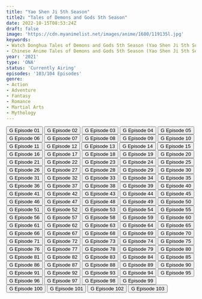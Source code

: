 ```yaml
---
title: "Yao Shen Ji 5th Season"
title2: "Tales of Demons and Gods 5th Season"
date: 2022-10-15T08:53:24Z
draft: false
image: 'https://cdn.myanimelist.net/images/anime/1680/119135l.jpg'
keywords:
- Watch Donghua Tales of Demons and Gods 5th Season (Yao Shen Ji 5th Season) English Sub
- Chinese Anime Tales of Demons and Gods 5th Season (Yao Shen Ji 5th Season) English Sub
year: '2021'
type: 'ONA'
status: 'Currently Airing'
episodes: '103/104 Episodes'
genre:
- Action
- Adventure
- Fantasy
- Romance
- Martial Arts
- Mythology
---
```


<div class="d-g gg-5 gtc-r ai-c">
<button onclick="window.open('?gog=yao-shen-ji-5th-season-episode-1','_blank')">G Episode 01</button>
<button onclick="window.open('?gog=yao-shen-ji-5th-season-episode-2','_blank')">G Episode 02</button>
<button onclick="window.open('?gog=yao-shen-ji-5th-season-episode-3','_blank')">G Episode 03</button>
<button onclick="window.open('?gog=yao-shen-ji-5th-season-episode-4','_blank')">G Episode 04</button>
<button onclick="window.open('?gog=yao-shen-ji-5th-season-episode-5','_blank')">G Episode 05</button>
<button onclick="window.open('?gog=yao-shen-ji-5th-season-episode-6','_blank')">G Episode 06</button>
<button onclick="window.open('?gog=yao-shen-ji-5th-season-episode-7','_blank')">G Episode 07</button>
<button onclick="window.open('?gog=yao-shen-ji-5th-season-episode-8','_blank')">G Episode 08</button>
<button onclick="window.open('?gog=yao-shen-ji-5th-season-episode-9','_blank')">G Episode 09</button>
<button onclick="window.open('?gog=yao-shen-ji-5th-season-episode-10','_blank')">G Episode 10</button>
<button onclick="window.open('?gog=yao-shen-ji-5th-season-episode-11','_blank')">G Episode 11</button>
<button onclick="window.open('?gog=yao-shen-ji-5th-season-episode-12','_blank')">G Episode 12</button>
<button onclick="window.open('?gog=yao-shen-ji-5th-season-episode-13','_blank')">G Episode 13</button>
<button onclick="window.open('?gog=yao-shen-ji-5th-season-episode-14','_blank')">G Episode 14</button>
<button onclick="window.open('?gog=yao-shen-ji-5th-season-episode-15','_blank')">G Episode 15</button>
<button onclick="window.open('?gog=yao-shen-ji-5th-season-episode-16','_blank')">G Episode 16</button>
<button onclick="window.open('?gog=yao-shen-ji-5th-season-episode-17','_blank')">G Episode 17</button>
<button onclick="window.open('?gog=yao-shen-ji-5th-season-episode-18','_blank')">G Episode 18</button>
<button onclick="window.open('?gog=yao-shen-ji-5th-season-episode-19','_blank')">G Episode 19</button>
<button onclick="window.open('?gog=yao-shen-ji-5th-season-episode-20','_blank')">G Episode 20</button>
<button onclick="window.open('?gog=yao-shen-ji-5th-season-episode-21','_blank')">G Episode 21</button>
<button onclick="window.open('?gog=yao-shen-ji-5th-season-episode-22','_blank')">G Episode 22</button>
<button onclick="window.open('?gog=yao-shen-ji-5th-season-episode-23','_blank')">G Episode 23</button>
<button onclick="window.open('?gog=yao-shen-ji-5th-season-episode-24','_blank')">G Episode 24</button>
<button onclick="window.open('?gog=yao-shen-ji-5th-season-episode-25','_blank')">G Episode 25</button>
<button onclick="window.open('?gog=yao-shen-ji-5th-season-episode-26','_blank')">G Episode 26</button>
<button onclick="window.open('?gog=yao-shen-ji-5th-season-episode-27','_blank')">G Episode 27</button>
<button onclick="window.open('?gog=yao-shen-ji-5th-season-episode-28','_blank')">G Episode 28</button>
<button onclick="window.open('?gog=yao-shen-ji-5th-season-episode-29','_blank')">G Episode 29</button>
<button onclick="window.open('?gog=yao-shen-ji-5th-season-episode-30','_blank')">G Episode 30</button>
<button onclick="window.open('?gog=yao-shen-ji-5th-season-episode-31','_blank')">G Episode 31</button>
<button onclick="window.open('?gog=yao-shen-ji-5th-season-episode-32','_blank')">G Episode 32</button>
<button onclick="window.open('?gog=yao-shen-ji-5th-season-episode-33','_blank')">G Episode 33</button>
<button onclick="window.open('?gog=yao-shen-ji-5th-season-episode-34','_blank')">G Episode 34</button>
<button onclick="window.open('?gog=yao-shen-ji-5th-season-episode-35','_blank')">G Episode 35</button>
<button onclick="window.open('?gog=yao-shen-ji-5th-season-episode-36','_blank')">G Episode 36</button>
<button onclick="window.open('?gog=yao-shen-ji-5th-season-episode-37','_blank')">G Episode 37</button>
<button onclick="window.open('?gog=yao-shen-ji-5th-season-episode-38','_blank')">G Episode 38</button>
<button onclick="window.open('?gog=yao-shen-ji-5th-season-episode-39','_blank')">G Episode 39</button>
<button onclick="window.open('?gog=yao-shen-ji-5th-season-episode-40','_blank')">G Episode 40</button>
<button onclick="window.open('?gog=yao-shen-ji-5th-season-episode-41','_blank')">G Episode 41</button>
<button onclick="window.open('?gog=yao-shen-ji-5th-season-episode-42','_blank')">G Episode 42</button>
<button onclick="window.open('?gog=yao-shen-ji-5th-season-episode-43','_blank')">G Episode 43</button>
<button onclick="window.open('?gog=yao-shen-ji-5th-season-episode-44','_blank')">G Episode 44</button>
<button onclick="window.open('?gog=yao-shen-ji-5th-season-episode-45','_blank')">G Episode 45</button>
<button onclick="window.open('?gog=yao-shen-ji-5th-season-episode-46','_blank')">G Episode 46</button>
<button onclick="window.open('?gog=yao-shen-ji-5th-season-episode-47','_blank')">G Episode 47</button>
<button onclick="window.open('?gog=yao-shen-ji-5th-season-episode-48','_blank')">G Episode 48</button>
<button onclick="window.open('?gog=yao-shen-ji-5th-season-episode-49','_blank')">G Episode 49</button>
<button onclick="window.open('?gog=yao-shen-ji-5th-season-episode-50','_blank')">G Episode 50</button>
<button onclick="window.open('?gog=yao-shen-ji-5th-season-episode-51','_blank')">G Episode 51</button>
<button onclick="window.open('?gog=yao-shen-ji-5th-season-episode-52','_blank')">G Episode 52</button>
<button onclick="window.open('?gog=yao-shen-ji-5th-season-episode-53','_blank')">G Episode 53</button>
<button onclick="window.open('?gog=yao-shen-ji-5th-season-episode-54','_blank')">G Episode 54</button>
<button onclick="window.open('?gog=yao-shen-ji-5th-season-episode-55','_blank')">G Episode 55</button>
<button onclick="window.open('?gog=yao-shen-ji-5th-season-episode-56','_blank')">G Episode 56</button>
<button onclick="window.open('?gog=yao-shen-ji-5th-season-episode-57','_blank')">G Episode 57</button>
<button onclick="window.open('?gog=yao-shen-ji-5th-season-episode-58','_blank')">G Episode 58</button>
<button onclick="window.open('?gog=yao-shen-ji-5th-season-episode-59','_blank')">G Episode 59</button>
<button onclick="window.open('?gog=yao-shen-ji-5th-season-episode-60','_blank')">G Episode 60</button>
<button onclick="window.open('?gog=yao-shen-ji-5th-season-episode-61','_blank')">G Episode 61</button>
<button onclick="window.open('?gog=yao-shen-ji-5th-season-episode-62','_blank')">G Episode 62</button>
<button onclick="window.open('?gog=yao-shen-ji-5th-season-episode-63','_blank')">G Episode 63</button>
<button onclick="window.open('?gog=yao-shen-ji-5th-season-episode-64','_blank')">G Episode 64</button>
<button onclick="window.open('?gog=yao-shen-ji-5th-season-episode-65','_blank')">G Episode 65</button>
<button onclick="window.open('?gog=yao-shen-ji-5th-season-episode-66','_blank')">G Episode 66</button>
<button onclick="window.open('?gog=yao-shen-ji-5th-season-episode-67','_blank')">G Episode 67</button>
<button onclick="window.open('?gog=yao-shen-ji-5th-season-episode-68','_blank')">G Episode 68</button>
<button onclick="window.open('?gog=yao-shen-ji-5th-season-episode-69','_blank')">G Episode 69</button>
<button onclick="window.open('?gog=yao-shen-ji-5th-season-episode-70','_blank')">G Episode 70</button>
<button onclick="window.open('?gog=yao-shen-ji-5th-season-episode-71','_blank')">G Episode 71</button>
<button onclick="window.open('?gog=yao-shen-ji-5th-season-episode-72','_blank')">G Episode 72</button>
<button onclick="window.open('?gog=yao-shen-ji-5th-season-episode-73','_blank')">G Episode 73</button>
<button onclick="window.open('?gog=yao-shen-ji-5th-season-episode-74','_blank')">G Episode 74</button>
<button onclick="window.open('?gog=yao-shen-ji-5th-season-episode-75','_blank')">G Episode 75</button>
<button onclick="window.open('?gog=yao-shen-ji-5th-season-episode-76','_blank')">G Episode 76</button>
<button onclick="window.open('?gog=yao-shen-ji-5th-season-episode-77','_blank')">G Episode 77</button>
<button onclick="window.open('?gog=yao-shen-ji-5th-season-episode-78','_blank')">G Episode 78</button>
<button onclick="window.open('?gog=yao-shen-ji-5th-season-episode-79','_blank')">G Episode 79</button>
<button onclick="window.open('?gog=yao-shen-ji-5th-season-episode-80','_blank')">G Episode 80</button>
<button onclick="window.open('?gog=yao-shen-ji-5th-season-episode-81','_blank')">G Episode 81</button>
<button onclick="window.open('?gog=yao-shen-ji-5th-season-episode-82','_blank')">G Episode 82</button>
<button onclick="window.open('?gog=yao-shen-ji-5th-season-episode-83','_blank')">G Episode 83</button>
<button onclick="window.open('?gog=yao-shen-ji-5th-season-episode-84','_blank')">G Episode 84</button>
<button onclick="window.open('?gog=yao-shen-ji-5th-season-episode-85','_blank')">G Episode 85</button>
<button onclick="window.open('?gog=yao-shen-ji-5th-season-episode-86','_blank')">G Episode 86</button>
<button onclick="window.open('?gog=yao-shen-ji-5th-season-episode-87','_blank')">G Episode 87</button>
<button onclick="window.open('?gog=yao-shen-ji-5th-season-episode-88','_blank')">G Episode 88</button>
<button onclick="window.open('?gog=yao-shen-ji-5th-season-episode-89','_blank')">G Episode 89</button>
<button onclick="window.open('?gog=yao-shen-ji-5th-season-episode-90','_blank')">G Episode 90</button>
<button onclick="window.open('?gog=yao-shen-ji-5th-season-episode-91','_blank')">G Episode 91</button>
<button onclick="window.open('?gog=yao-shen-ji-5th-season-episode-92','_blank')">G Episode 92</button>
<button onclick="window.open('?gog=yao-shen-ji-5th-season-episode-93','_blank')">G Episode 93</button>
<button onclick="window.open('?gog=yao-shen-ji-5th-season-episode-94','_blank')">G Episode 94</button>
<button onclick="window.open('?gog=yao-shen-ji-5th-season-episode-95','_blank')">G Episode 95</button>
<button onclick="window.open('?gog=yao-shen-ji-5th-season-episode-96','_blank')">G Episode 96</button>
<button onclick="window.open('?gog=yao-shen-ji-5th-season-episode-97','_blank')">G Episode 97</button>
<button onclick="window.open('?gog=yao-shen-ji-5th-season-episode-98','_blank')">G Episode 98</button>
<button onclick="window.open('?gog=yao-shen-ji-5th-season-episode-99','_blank')">G Episode 99</button>
<button onclick="window.open('?gog=yao-shen-ji-5th-season-episode-100','_blank')">G Episode 100</button>
<button onclick="window.open('?gog=yao-shen-ji-5th-season-episode-101','_blank')">G Episode 101</button>
<button onclick="window.open('?gog=yao-shen-ji-5th-season-episode-102','_blank')">G Episode 102</button>
<button onclick="window.open('?gog=yao-shen-ji-5th-season-episode-103','_blank')">G Episode 103</button>
</div>